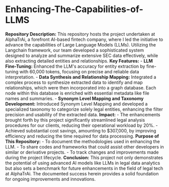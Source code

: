# Enhancing-The-Capabilities-of-LLMS

  **Repository Description:**  This repository hosts the project undertaken at AlphaTrAi, a forefront AI-based fintech company, where I led the initiative to advance the capabilities of Large Language Models (LLMs). Utilizing the Langchain framework, our team developed a sophisticated system designed to analyze and summarize extensive SEC data effectively, while also extracting detailed entities and relationships.  **Key Features:** - **LLM Fine-Tuning:** Enhanced the LLM's accuracy for entity extraction by fine-tuning with 60,000 tokens, focusing on precise and reliable data interpretation. - **Data Synthesis and Relationship Mapping:** Integrated a complex process to synthesize extracted data to identify and map relationships, which were then incorporated into a graph database. Each node within this database is enriched with essential metadata like file names and summaries. - **Synonym Level Mapping and Taxonomy Development:** Introduced Synonym Level Mapping and developed a specialized taxonomy to categorize solely legal entities, enhancing the filter precision and usability of the extracted data.  **Impact:** - The enhancements brought forth by this project significantly streamlined legal analysis procedures for our clients, reducing their operational workload by 20%. - Achieved substantial cost savings, amounting to $307,000, by improving efficiency and reducing the time required for data processing.  **Purpose of This Repository:** - To document the methodologies used in enhancing the LLM. - To share codes and frameworks that could assist other developers in similar or derivative projects. - To track changes and improvements made during the project lifecycle.  **Conclusion:** This project not only demonstrates the potential of using advanced AI models like LLMs in legal data analytics but also sets a benchmark for future enhancements in the field of legal tech at AlphaTrAi. The documented success herein provides a solid foundation for ongoing improvements and innovations.
